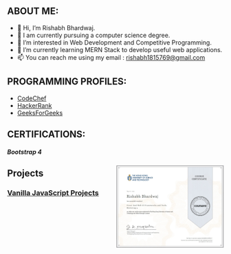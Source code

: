 ## ABOUT ME:
- 👋 Hi, I’m Rishabh Bhardwaj.
- :notebook: I am currently pursuing a computer science degree.
- 👀 I’m interested in Web Development and Competitive Programming.
- 🌱 I’m currently learning MERN Stack to develop useful web applications.
- 📫 You can reach me using my email : rishabh1815769@gmail.com


## PROGRAMMING PROFILES:
* [CodeChef](https://www.codechef.com/users/rishabh1815769)
* [HackerRank](https://www.hackerrank.com/rishabh1815769)
* [GeeksForGeeks](https://auth.geeksforgeeks.org/user/rishabh1815769/profile)

## CERTIFICATIONS:
#####         Bootstrap 4 
<img src="https://github.com/rishabh1815769/Images/blob/main/Certification%20Images/Bootstrap%204.jpg" alt="Bootstrap 4" width="250" style="float:right"/>

## Projects
### [Vanilla JavaScript Projects](https://github.com/rishabh1815769/Vanilla-Javascript-Projects)
